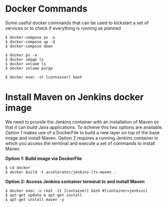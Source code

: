 # Docker Commands
Some useful docker commands that can be used to kickstart a set of services or to check if everything is running as
planned
```shell script
$ docker-compose ps -a
$ docker-compose up -d
$ docker-compose down

$ docker ps -a
$ docker image ls
$ docker volume ls
$ docker volume purge

$ docker exec -it [container] bash
```

# Install Maven on Jenkins docker image

We need to provide the Jenkins container with an installation of Maven so that it can build Java applications. To
achieve
this two options are available. Option 1 makes use of a DockerFile to build a new layer on top of the base image and
install Maven. Option 2 requires a running Jenkins container in which you access the terminal and
execute a set of commands to install Maven.

<b>Option 1: Build image via DockerFile</b>

```shell script
$ cd docker
$ docker build -t accelerator/jenkins-lts-maven .
```

<b>Option 2: Access Jenkins container terminal to and install Maven</b>

```shell script
$ docker exec -u root -it [container] bash #[container=jenkins]
$ apt-get update & apt-get install
$ apt-get install maven -y
```